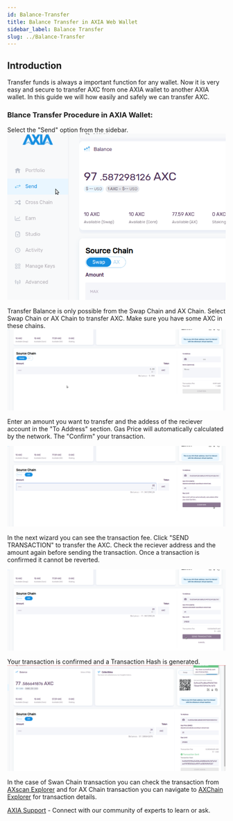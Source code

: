 ```yaml
---
id: Balance-Transfer
title: Balance Transfer in AXIA Web Wallet
sidebar_label: Balance Transfer
slug: ../Balance-Transfer
---
```

## Introduction
Transfer funds is always a important function for any wallet. Now it is very easy and secure to transfer AXC from one AXIA wallet to another AXIA wallet. In this guide we will how easily and safely we can transfer AXC.

### Blance Transfer Procedure in AXIA Wallet:
Select the "Send" option from the sidebar.
![pjs-01](../assets/webWallet/w23.png)

Transfer Balance is only possible from the Swap Chain and AX Chain. Select Swap Chain or AX Chain to transfer AXC. Make sure you have some AXC in these chains.
![pjs-01](../assets/webWallet/w24.png)

Enter an amount you want to transfer and the addess of the reciever account in the "To Address" section. Gas Price will automatically calculated by the network. The "Confirm" your transaction.

![pjs-01](../assets/webWallet/w25.png)

In the next wizard you can see the transaction fee. Click "SEND TRANSACTION" to transfer the AXC. Check the reciever address and the amount again before sending the transaction. Once a transaction is confirmed it cannot be reverted.


![pjs-01](../assets/webWallet/w26.png)

Your transaction is confirmed and a Transaction Hash is generated. 
![pjs-01](../assets/webWallet/w27.png)

In the case of Swan Chain transaction you can check the transaction from [AXscan Explorer](https://axscan-v2.testnet.axiacoin.network/) and for AX Chain transaction you can navigate to [AXChain Explorer](https://appchain-v2.testnet.axiacoin.network/) for transaction details.

 [AXIA Support](https://discord.gg/axianetwork) - Connect with our community of experts to learn or ask.
